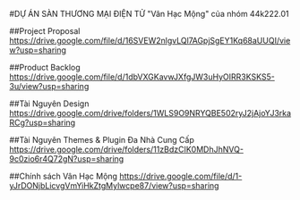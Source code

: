 #DỰ ÁN SÀN THƯƠNG MẠI ĐIỆN TỬ "Vân Hạc Mộng" của nhóm 44k222.01

##Project Proposal
https://drive.google.com/file/d/16SVEW2nlgvLQl7AGpjSgEY1Kq68aUUQI/view?usp=sharing

##Product Backlog
https://drive.google.com/file/d/1dbVXGKavwJXfgJW3uHyOIRR3KSKS5-3u/view?usp=sharing

##Tài Nguyên Design
https://drive.google.com/drive/folders/1WLS9O9NRYQBE502ryJ2jAjoYJ3rkaRCg?usp=sharing

##Tài Nguyên Themes & Plugin Đa Nhà Cung Cấp
https://drive.google.com/drive/folders/11zBdzCIK0MDhJhNVQ-9c0zio6r4Q72gN?usp=sharing

##Chính sách Vân Hạc Mộng
https://drive.google.com/file/d/1-yJrDONjbLicvgVmYiHkZtgMylwcpe87/view?usp=sharing
